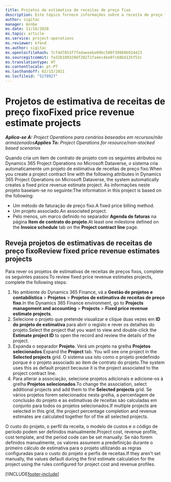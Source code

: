```yaml
---
title: Projetos de estimativa de receitas de preço fixo
description: Este tópico fornece informações sobre a receita de preço fixo em projetos.
author: sigitac
manager: Annbe
ms.date: 11/16/2020
ms.topic: article
ms.service: project-operations
ms.reviewer: kfend
ms.author: sigitac
ms.openlocfilehash: 7cf4d7853f7fedaeeeba99bc589f39989b924423
ms.sourcegitcommit: fa32b1893286f20271fa4ec4be8fc68bd135f53c
ms.translationtype: HT
ms.contentlocale: pt-PT
ms.lasthandoff: 02/15/2021
ms.locfileid: "5278927"
---
```

# <a name="fixed-price-revenue-estimate-projects"></a><span data-ttu-id="e9fc2-103">Projetos de estimativa de receitas de preço fixo</span><span class="sxs-lookup"><span data-stu-id="e9fc2-103">Fixed price revenue estimate projects</span></span> 

<span data-ttu-id="e9fc2-104">_**Aplica-se A:** Project Operations para cenários baseados em recursos/não armazenados_</span><span class="sxs-lookup"><span data-stu-id="e9fc2-104">_**Applies To:** Project Operations for resource/non-stocked based scenarios_</span></span>

<span data-ttu-id="e9fc2-105">Quando cria um item de contrato de projeto com os seguintes atributos no Dynamics 365 Project Operations no Microsoft Dataverse, o sistema cria automaticamente um projeto de estimativa de receitas de preço fixo.</span><span class="sxs-lookup"><span data-stu-id="e9fc2-105">When you create a project contract line with the following attributes in Dynamics 365 Project Operations on Microsoft Dataverse, the system automatically creates a fixed price revenue estimate project.</span></span> <span data-ttu-id="e9fc2-106">As informações neste projeto baseiam-se no seguinte:</span><span class="sxs-lookup"><span data-stu-id="e9fc2-106">The information in this project is based on the following:</span></span>

  - <span data-ttu-id="e9fc2-107">Um método de faturação de preço fixo.</span><span class="sxs-lookup"><span data-stu-id="e9fc2-107">A fixed price billing method.</span></span>
  - <span data-ttu-id="e9fc2-108">Um projeto associado.</span><span class="sxs-lookup"><span data-stu-id="e9fc2-108">An associated project.</span></span>
  - <span data-ttu-id="e9fc2-109">Pelo menos, um marco definido no separador **Agenda de faturas** na página **Item de contrato do projeto**.</span><span class="sxs-lookup"><span data-stu-id="e9fc2-109">At least one milestone defined on the **Invoice schedule** tab on the **Project contract line** page.</span></span>

## <a name="review-fixed-price-revenue-estimates-projects"></a><span data-ttu-id="e9fc2-110">Reveja projetos de estimativas de receitas de preço fixo</span><span class="sxs-lookup"><span data-stu-id="e9fc2-110">Review fixed price revenue estimates projects</span></span>
<span data-ttu-id="e9fc2-111">Para rever os projetos de estimativas de receitas de preços fixos, complete os seguintes passos:</span><span class="sxs-lookup"><span data-stu-id="e9fc2-111">To review fixed price revenue estimates projects, complete the following steps:</span></span>

1. <span data-ttu-id="e9fc2-112">No ambiente do Dynamics 365 Finance, vá a **Gestão de projetos e contabilística** > **Projetos** > **Projetos de estimativa de receitas de preço fixo**.</span><span class="sxs-lookup"><span data-stu-id="e9fc2-112">In the Dynamics 365 Finance environment, go to **Projects management and accounting** > **Projects** > **Fixed price revenue estimate projects**.</span></span>
2. <span data-ttu-id="e9fc2-113">Selecione o projeto que pretende visualizar e clique duas vezes em **ID do projeto de estimativa** para abrir o registo e rever os detalhes do projeto.</span><span class="sxs-lookup"><span data-stu-id="e9fc2-113">Select the project that you want to view and double-click the **Estimate project ID** to open the record and review the details of the project.</span></span>
3. <span data-ttu-id="e9fc2-114">Expanda o separador **Projeto**. Verá um projeto na grelha **Projetos selecionados**.</span><span class="sxs-lookup"><span data-stu-id="e9fc2-114">Expand the **Project** tab. You will see one project in the **Selected projects** grid.</span></span> <span data-ttu-id="e9fc2-115">O sistema usa isto como o projeto predefinido porque é o projeto associado ao item de contrato do projeto.</span><span class="sxs-lookup"><span data-stu-id="e9fc2-115">The system uses this as default project because it is the project associated to the project contract line.</span></span> 
4. <span data-ttu-id="e9fc2-116">Para alterar a associação, selecione projetos adicionais e adicione-os à grelha **Projetos selecionados**.</span><span class="sxs-lookup"><span data-stu-id="e9fc2-116">To change the association, select additional projects and add them to the **Selected projects** grid.</span></span> <span data-ttu-id="e9fc2-117">Se vários projetos forem selecionados nesta grelha, a percentagem de conclusão do projeto e as estimativas de receitas são calculadas em conjunto para todos os projetos selecionados.</span><span class="sxs-lookup"><span data-stu-id="e9fc2-117">If multiple projects are selected in this grid, the project percentage completion and revenue estimates are calculated together for of the all selected projects.</span></span>

  <span data-ttu-id="e9fc2-118">O custo do projeto, o perfil da receita, o modelo de custos e o código de período podem ser definidos manualmente.</span><span class="sxs-lookup"><span data-stu-id="e9fc2-118">Project cost, revenue profile, cost template, and the period code can be set manually.</span></span> <span data-ttu-id="e9fc2-119">Se não forem definidos manualmente, os valores assumem a predefinição durante o primeiro cálculo de estimativa para o projeto utilizando as regras configuradas para o custo do projeto e perfis de receitas.</span><span class="sxs-lookup"><span data-stu-id="e9fc2-119">If they aren't set manually, the values default during the first estimate calculation for the project using the rules configured for project cost and revenue profiles.</span></span>



[!INCLUDE[footer-include](../includes/footer-banner.md)]